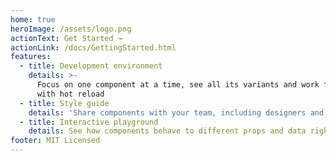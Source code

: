 ```yaml
---
home: true
heroImage: /assets/logo.png
actionText: Get Started →
actionLink: /docs/GettingStarted.html
features:
  - title: Development environment
    details: >-
      Focus on one component at a time, see all its variants and work faster
      with hot reload
  - title: Style guide
    details: 'Share components with your team, including designers and developers'
  - title: Interactive playground
    details: See how components behave to different props and data right in the browser
footer: MIT Licensed
---
```









